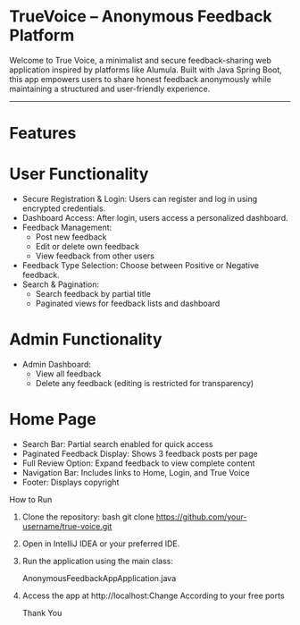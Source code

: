 # TrueVoice – Anonymous Feedback Platform

Welcome to True Voice, a minimalist and secure feedback-sharing web application inspired by platforms like Alumula. Built with Java Spring Boot, this app empowers users to share honest feedback anonymously while maintaining a structured and user-friendly experience.

---
# Features

# User Functionality
- Secure Registration & Login: Users can register and log in using encrypted credentials.
- Dashboard Access: After login, users access a personalized dashboard.
- Feedback Management:
  - Post new feedback
  - Edit or delete own feedback
  - View feedback from other users
- Feedback Type Selection: Choose between Positive or Negative feedback.
- Search & Pagination:
  - Search feedback by partial title
  - Paginated views for feedback lists and dashboard

# Admin Functionality
- Admin Dashboard:
  - View all feedback
  - Delete any feedback (editing is restricted for transparency)

# Home Page
- Search Bar: Partial search enabled for quick access
- Paginated Feedback Display: Shows 3 feedback posts per page
- Full Review Option: Expand feedback to view complete content
- Navigation Bar: Includes links to Home, Login, and True Voice
- Footer: Displays copyright

 How to Run

1. Clone the repository:
   bash
   git clone https://github.com/your-username/true-voice.git
   
2. Open in IntelliJ IDEA or your preferred IDE.
3. Run the application using the main class:
   
   AnonymousFeedbackAppApplication.java
   
4. Access the app at http://localhost:Change According to your free ports


    Thank You

